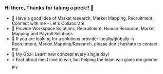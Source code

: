 ### Hi there, Thanks for taking a peek!! 👋

- 🔭 Have a good idea of Market research, Market Mapping, Recruitment. Connect with me - Let's Collaborate
- 👯 Provide Workspace Solutions, Recruitment, Human Resource, Market Mapping and Payroll Solutions
- 💬 If you are looking for a solutions provider locally/globally in Recruitment, Market Mapping/Research, please don't hesitate to contact me
- 🌱 My Goal: Learn new concept every single day!
- ⚡ Fact about me: I love to win, but helping the team win gives me greater joy





<!--
**MaheshSSingh/MaheshSSingh** is a ✨ _special_ ✨ repository because its `README.md` (this file) appears on your GitHub profile.

Here are some ideas to get you started:


- 🤔 I’m looking for help with ...
- 📫 How to reach me: ...
- 😄 Pronouns: ...
-->
